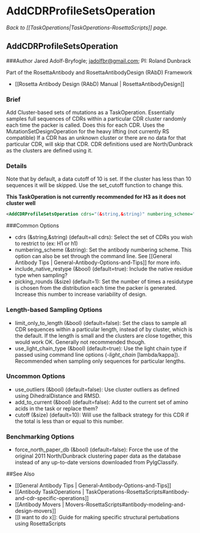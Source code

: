 # AddCDRProfileSetsOperation
*Back to [[TaskOperations|TaskOperations-RosettaScripts]] page.*
## AddCDRProfileSetsOperation

###Author
Jared Adolf-Bryfogle; jadolfbr@gmail.com; 
PI: Roland Dunbrack

Part of the RosettaAntibody and RosettaAntibodyDesign (RAbD) Framework
* [[Rosetta Antibody Design (RAbD) Manual | RosettaAntibodyDesign]]

### Brief
Add Cluster-based sets of mutations as a TaskOperation. Essentially samples full sequences of CDRs within a particular CDR cluster randomly each time the packer is called. Does this for each CDR. Uses the MutationSetDesignOperation for the heavy lifting (not currently RS compatible) If a CDR has an unknown cluster or there are no data for that particular CDR, will skip that CDR. CDR definitions used are North/Dunbrack as the clusters are defined using it.

### Details 

Note that by default, a data cutoff of 10 is set.  If the cluster has less than 10 sequences it will be skipped. Use the set_cutoff function to change this.

**This TaskOperation is not currently recommended for H3 as it does not cluster well**


```xml
<AddCDRProfileSetsOperation cdrs="(&string,&string)" numbering_scheme="(&string)" include_native_restype="(&bool, true)" picking_rounds="(&size, 1)"/>
```


###Common Options 

-   cdrs (&string,&string) (default=all cdrs):  Select the set of CDRs you wish to restrict to (ex: H1 or h1)
-   numbering_scheme (&string):  Set the antibody numbering scheme.  This option can also be set through the command line.  See [[General Antibody Tips | General-Antibody-Options-and-Tips]] for more info.
-   include_native_restype (&bool) (default=true):  Include the native residue type when sampling? 
-   picking_rounds (&size) (default=1): Set the number of times a residutype is chosen from the distribution each time the packer is generated.  Increase this number to increase variability of design.

### Length-based Sampling Options

-   limit_only_to_length (&bool) (default=false): Set the class to sample all CDR sequences within a particular length, instead of by cluster, which is the default.  If the length is small and the clusters are close together, this would work OK.  Generally not recommended though.
-   use_light_chain_type (&bool) (default=true): Use the light chain type if passed using command line options (_-light_chain_ [lambda/kappa]).  Recommended when sampling only sequences for particular lengths. 

### Uncommon Options
-   use_outliers (&bool) (default=false): Use cluster outliers as defined using DihedralDistance and RMSD.
-   add_to_current (&bool) (default=false): Add to the current set of amino acids in the task or replace them?
-   cutoff (&size) (default=10): Will use the fallback strategy for this CDR if the total is less than or equal to this number.

### Benchmarking Options
-   force_north_paper_db (&bool) (default=false): Force the use of the original 2011 North/Dunbrack clustering paper data as the database instead of any up-to-date versions downloaded from PyIgClassify. 

##See Also

* [[General Antibody Tips | General-Antibody-Options-and-Tips]]
* [[Antibody TaskOperations | TaskOperations-RosettaScripts#antibody-and-cdr-specific-operations]]
* [[Antibody Movers | Movers-RosettaScripts#antibody-modeling-and-design-movers]]
* [[I want to do x]]: Guide for making specific structural pertubations using RosettaScripts
